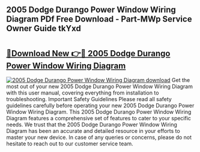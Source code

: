 ## 2005 Dodge Durango Power Window Wiring Diagram PDf Free Download - Part-MWp Service Owner Guide tkYxd

# <h2><a href="http://dfibvy.blite.top/?on=2005+Dodge+Durango+Power+Window+Wiring+Diagram">🔗Download New 👉🔴 2005 Dodge Durango Power Window Wiring Diagram</a></h2>

[![2005 Dodge Durango Power Window Wiring Diagram download](https://i.imgur.com/lujVjoI.png)](http://dfibvy.blite.top/?on=2005+Dodge+Durango+Power+Window+Wiring+Diagram)
Get the most out of your new 2005 Dodge Durango Power Window Wiring Diagram with this user manual, covering everything from installation to troubleshooting. Important Safety Guidelines Please read all safety guidelines carefully before operating your new 2005 Dodge Durango Power Window Wiring Diagram. This 2005 Dodge Durango Power Window Wiring Diagram features a comprehensive set of features to cater to your specific needs. We trust that the 2005 Dodge Durango Power Window Wiring Diagram has been an accurate and detailed resource in your efforts to master your new device. In case of any queries or concerns, please do not hesitate to reach out to our customer service team.
